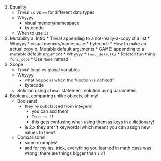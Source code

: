 1. Equality
    * Trivia! `is` vs `==` for different data types
    * Whyyyy
        * visual memory/namespace
        * bytecode
    * When to use `is`
2. Mutability
    a. Intro
        * Trivia! appending to a not-really-a-copy of a list
        * Whyyyy
            * visual memory/namespace
            * bytecode
        * How to make an actual copy
    b. Mutable default arguments
        * GAME! appending to a mutable default argument
        * Whyyyy
            * `func_defaults`
        * Related fun thing: `func_code`
        * Use `None` instead
3. Scope
    * Trivia! local vs global variables
    * Whyyyy
        * what happens when the function is defined?
        * bytecode
    * Solution using `global` statement, solution using parameters
4. Booleans, comparing unlike objects, oh my!
    * Booleans!
        * they're subclassed from integers!
            * you can add them!
            * `True is 1`!
            * this gets confusing when using them as keys in a dictionary!
        * in 2.x they aren't keywords! which means you can assign new values to them!
    * Comparisons!
        * some examples!
        * and for my last trick, everything you learned in math class was wrong! there are things bigger than `inf`!